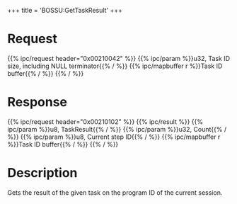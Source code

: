 +++
title = 'BOSSU:GetTaskResult'
+++

# Request

{{% ipc/request header="0x00210042" %}}
{{% ipc/param %}}u32, Task ID size, including NULL terminator{{% / %}}
{{% ipc/mapbuffer r %}}Task ID buffer{{% / %}}
{{% / %}}

# Response

{{% ipc/request header="0x00210102" %}}
{{% ipc/result %}}
{{% ipc/param %}}u8, TaskResult{{% / %}}
{{% ipc/param %}}u32, Count{{% / %}}
{{% ipc/param %}}u8, Current step ID{{% / %}}
{{% ipc/mapbuffer r %}}Task ID buffer{{% / %}}
{{% / %}}

# Description

Gets the result of the given task on the program ID of the current session.
